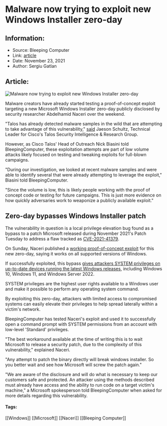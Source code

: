 # Malware now trying to exploit new Windows Installer zero-day
### 

## Information:
+ Source: Bleeping Computer
+ Link: [article](https://www.bleepingcomputer.com/news/security/malware-now-trying-to-exploit-new-windows-installer-zero-day/)
+ Date: November 23, 2021
+ Author: Sergiu Gatlan


## Article:
![Malware now trying to exploit new Windows Installer zero-day](https://www.bleepstatic.com/content/hl-images/2021/07/09/Windows.jpg)


Malware creators have already started testing a proof-of-concept exploit targeting a new Microsoft Windows Installer zero-day publicly disclosed by security researcher Abdelhamid Naceri over the weekend.


"Talos has already detected malware samples in the wild that are attempting to take advantage of this vulnerability," [said](https://blog.talosintelligence.com/2021/11/attackers-exploiting-zero-day.html) Jaeson Schultz, Technical Leader for Cisco's Talos Security Intelligence & Research Group.


However, as Cisco Talos' Head of Outreach Nick Biasini told BleepingComputer, these exploitation attempts are part of low volume attacks likely focused on testing and tweaking exploits for full-blown campaigns.


"During our investigation, we looked at recent malware samples and were able to identify several that were already attempting to leverage the exploit," Biasini told BleepingComputer.


"Since the volume is low, this is likely people working with the proof of concept code or testing for future campaigns. This is just more evidence on how quickly adversaries work to weaponize a publicly available exploit."


Zero-day bypasses Windows Installer patch
-----------------------------------------


The vulnerability in question is a local privilege elevation bug found as a bypass to a patch Microsoft released during November 2021's Patch Tuesday to address a flaw tracked as [CVE-2021-41379](https://msrc.microsoft.com/update-guide/vulnerability/CVE-2021-41379).


On Sunday, Naceri published a [working proof-of-concept exploit](http://github.com/klinix5/InstallerFileTakeOver) for this new zero-day, saying it works on all supported versions of Windows.


If successfully exploited, this bypass [gives attackers SYSTEM privileges on up-to-date devices running the latest Windows releases](https://www.bleepingcomputer.com/news/microsoft/new-windows-zero-day-with-public-exploit-lets-you-become-an-admin/), including Windows 10, Windows 11, and Windows Server 2022.


SYSTEM privileges are the highest user rights available to a Windows user and make it possible to perform any operating system command.


By exploiting this zero-day, attackers with limited access to compromised systems can easily elevate their privileges to help spread laterally within a victim's network.


BleepingComputer has tested Naceri's exploit and used it to successfully open a command prompt with SYSTEM permissions from an account with low-level 'Standard' privileges.


"The best workaround available at the time of writing this is to wait Microsoft to release a security patch, due to the complexity of this vulnerability," explained Naceri.


"Any attempt to patch the binary directly will break windows installer. So you better wait and see how Microsoft will screw the patch again."



"We are aware of the disclosure and will do what is necessary to keep our customers safe and protected. An attacker using the methods described must already have access and the ability to run code on a target victim's machine," a Microsoft spokesperson told BleepingComputer when asked for more details regarding this vulnerability.




#### Tags:
[[Windows]] [[Microsoft]] [[Naceri]] [[Bleeping Computer]]
